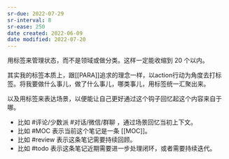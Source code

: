```yaml
---
sr-due: 2022-07-29
sr-interval: 8
sr-ease: 250
date created: 2022-06-09
date modified: 2022-07-20
---
```


用标签来管理状态，而不是领域或做分类。这样一定能收缩到 20 个以内。

其实我的标签本质上，跟[[PARA]]追求的理念一样，以action行动为角度去打标签。将我要做什么事儿，做了什么事儿，哪类事儿，用标签统一汇聚出来。

以及用标签来表达场景，以便能让自己更好通过这个钩子回忆起这个内容来自于哪。

- 比如 #评论/少数派 #对话/微信/群聊 ，通过场景回忆当初上下文。
- 比如 #MOC 表示当前这个笔记是一条 [[MOC]]。
- 比如 #review 表示这条笔记需要持续回顾。
- 比如 #todo 表示这条笔记近期需要进一步处理闭环，或者需要持续迭代。
